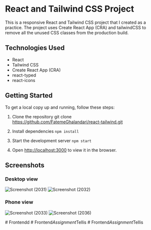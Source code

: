 # React and Tailwind CSS Project
This is a responsive React and Tailwind CSS project that I created as a practice. The project uses Create React App (CRA) and tailwindCSS to remove all the unused CSS classes from the production build.
## Technologies Used
   - React
   - Tailwind CSS
   - Create React App (CRA)
   - react-typed
   - react-icons
## Getting Started
   To get a local copy up and running, follow these steps:
   1. Clone the repository
   git clone https://github.com/FatemeGhalandari/react-tailwind.git

   2. Install dependencies
   `npm install`

   3. Start the development server
   `npm start`

   4. Open [http://localhost:3000](http://localhost:3000) to view it in the browser.
## Screenshots
### Desktop view
![Screenshot (2031)](https://user-images.githubusercontent.com/121693146/230616385-149b314f-6498-434f-82ad-9174cb6e9a22.png)
![Screenshot (2032)](https://user-images.githubusercontent.com/121693146/230617021-4580a8a4-6859-42af-8648-a57ca647a517.png)

### Phone view
![Screenshot (2033)](https://user-images.githubusercontent.com/121693146/230616537-f55a9125-ed19-43da-a975-af5a82af62a5.png)
![Screenshot (2036)](https://user-images.githubusercontent.com/121693146/230616563-e3c52a38-5fe3-41e5-969d-34ceb1f16281.png)

#   F r o n t e n d d  
 #   F r o n t e n d _ A s s i g n m e n t _ T e l l i s  
 #   F r o n t e n d _ A s s i g n m e n t _ T e l l i s  
 